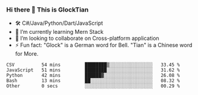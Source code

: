 ### Hi there 👋 This is GlockTian

- 🛠️ C#/Java/Python/Dart/JavaScript
- 🌱 I’m currently learning Mern Stack
- 👯 I’m looking to collaborate on Cross-platform application
- ⚡ Fun fact: "Glock" is a German word for Bell. "Tian" is a Chinese word for More.


<!--START_SECTION:waka-->

```text
CSV          54 mins         ████████▒░░░░░░░░░░░░░░░░   33.45 %
JavaScript   51 mins         ████████░░░░░░░░░░░░░░░░░   31.62 %
Python       42 mins         ██████▓░░░░░░░░░░░░░░░░░░   26.08 %
Bash         13 mins         ██░░░░░░░░░░░░░░░░░░░░░░░   08.32 %
Other        0 secs          ░░░░░░░░░░░░░░░░░░░░░░░░░   00.29 %
```

<!--END_SECTION:waka-->

<!--
**GlockTian/GlockTian** is a ✨ _special_ ✨ repository because its `README.md` (this file) appears on your GitHub profile.

Here are some ideas to get you started:

- 🔭 I’m currently working on ...
- 🌱 I’m currently learning ...
- 👯 I’m looking to collaborate on ...
- 🤔 I’m looking for help with ...
- 💬 Ask me about ...
- 📫 How to reach me: ...
- 😄 Pronouns: ...
- ⚡ Fun fact: ...
-->
